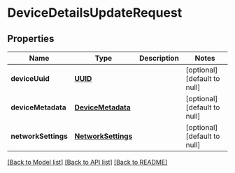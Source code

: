 # DeviceDetailsUpdateRequest
## Properties

Name | Type | Description | Notes
------------ | ------------- | ------------- | -------------
**deviceUuid** | [**UUID**](UUID.md) |  | [optional] [default to null]
**deviceMetadata** | [**DeviceMetadata**](DeviceMetadata.md) |  | [optional] [default to null]
**networkSettings** | [**NetworkSettings**](NetworkSettings.md) |  | [optional] [default to null]

[[Back to Model list]](../README.md#documentation-for-models) [[Back to API list]](../README.md#documentation-for-api-endpoints) [[Back to README]](../README.md)


